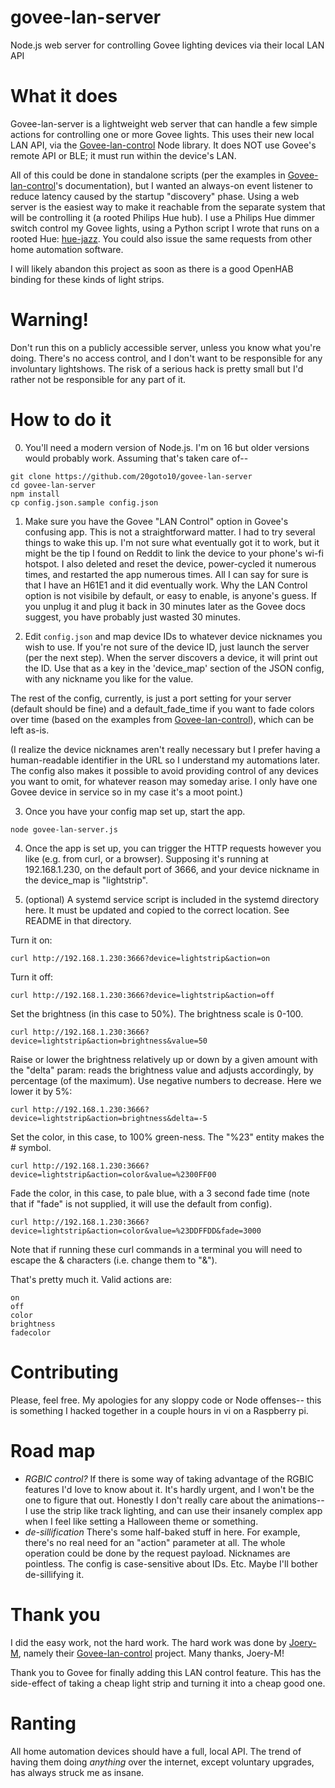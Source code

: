 # govee-lan-server
Node.js web server for controlling Govee lighting devices via their local LAN API   

# What it does
Govee-lan-server is a lightweight web server that can handle a few simple actions for controlling one or more Govee lights. This uses their new local LAN API, via the [Govee-lan-control](https://github.com/Joery-M/Govee-LAN-Control) Node library. It does NOT use Govee's remote API or BLE; it must run within the device's LAN.

All of this could be done in standalone scripts (per the examples in [Govee-lan-control](https://github.com/Joery-M/Govee-LAN-Control)'s documentation), but I wanted an always-on event listener to reduce latency caused by the startup "discovery" phase. Using a web server is the easiest way to make it reachable from the separate system that will be controlling it (a rooted Philips Hue hub). I use a Philips Hue dimmer switch control my Govee lights, using a Python script I wrote that runs on a rooted Hue: [hue-jazz](https://github.com/20goto10/hue-jazz/). You could also issue the same requests from other home automation software. 

I will likely abandon this project as soon as there is a good OpenHAB binding for these kinds of light strips.

# Warning!
Don't run this on a publicly accessible server, unless you know what you're doing. There's no access control, and I don't want to be responsible for any involuntary lightshows. The risk of a serious hack is pretty small but I'd rather not be responsible for any part of it.

# How to do it

0. You'll need a modern version of Node.js. I'm on 16 but older versions would probably work. Assuming that's taken care of--
```
git clone https://github.com/20goto10/govee-lan-server
cd govee-lan-server
npm install
cp config.json.sample config.json
```


1. Make sure you have the Govee "LAN Control" option in Govee's confusing app. This is not a straightforward matter. I had to try several things to wake this up. I'm not sure what eventually got it to work, but it might be the tip I found on Reddit to link the device to your phone's wi-fi hotspot. I also deleted and reset the device, power-cycled it numerous times, and restarted the app numerous times. All I can say for sure is that I have an H61E1 and it did eventually work. Why the LAN Control option is not visibile by default, or easy to enable, is anyone's guess. If you unplug it and plug it back in 30 minutes later as the Govee docs suggest, you have probably just wasted 30 minutes.

2. Edit `config.json` and map device IDs to whatever device nicknames you wish to use. If you're not sure of the device ID, just launch the server (per the next step). When the server discovers a device, it will print out the ID. Use that as a key in the 'device_map' section of the JSON config, with any nickname you like for the value. 

The rest of the config, currently, is just a port setting for your server (default should be fine) and a default_fade_time if you want to fade colors over time (based on the examples from [Govee-lan-control](https://github.com/Joery-M/Govee-LAN-Control)), which can be left as-is. 

(I realize the device nicknames aren't really necessary but I prefer having a human-readable identifier in the URL so I understand my automations later. The config also makes it possible to avoid providing control of any devices you want to omit, for whatever reason may someday arise. I only have one Govee device in service so in my case it's a moot point.)

3. Once you have your config map set up, start the app.
```
node govee-lan-server.js
````


4. Once the app is set up, you can trigger the HTTP requests however you like (e.g. from curl, or a browser). Supposing it's running at 192.168.1.230, on the default port of 3666, and your device nickname in the device_map is "lightstrip".

5. (optional) A systemd service script is included in the systemd directory here. It must be updated and copied to the correct location. See README in that directory.

Turn it on:

`curl http://192.168.1.230:3666?device=lightstrip&action=on`

Turn it off:

`curl http://192.168.1.230:3666?device=lightstrip&action=off`

Set the brightness (in this case to 50%). The brightness scale is 0-100.

`curl http://192.168.1.230:3666?device=lightstrip&action=brightness&value=50`

Raise or lower the brightness relatively up or down by a given amount with the "delta" param: reads the brightness value and adjusts accordingly, by percentage (of the maximum). Use negative numbers to decrease. Here we lower it by 5%:

`curl http://192.168.1.230:3666?device=lightstrip&action=brightness&delta=-5`

Set the color, in this case, to 100% green-ness. The "%23" entity makes the # symbol.

`curl http://192.168.1.230:3666?device=lightstrip&action=color&value=%2300FF00`

Fade the color, in this case, to pale blue, with a 3 second fade time (note that if "fade" is not supplied, it will use the default from config).

`curl http://192.168.1.230:3666?device=lightstrip&action=color&value=%23DDFFDD&fade=3000`

Note that if running these curl commands in a terminal you will need to escape the & characters (i.e. change them to "\&").

That's pretty much it.  Valid actions are:
```
on
off
color
brightness
fadecolor
```


# Contributing
Please, feel free. My apologies for any sloppy code or Node offenses-- this is something I hacked together in a couple hours in vi on a Raspberry pi.

# Road map

- *RGBIC control?*
If there is some way of taking advantage of the RGBIC features I'd love to know about it. It's hardly urgent, and I won't be the one to figure that out. Honestly I don't really care about the animations-- I use the strip like track lighting, and can use their insanely complex app when I feel like setting a Halloween theme or something.
- *de-sillification*
There's some half-baked stuff in here. For example, there's no real need for an "action" parameter at all. The whole operation could be done by the request payload. Nicknames are pointless. The config is case-sensitive about IDs. Etc. Maybe I'll bother de-sillifying it.

# Thank you
I did the easy work, not the hard work. The hard work was done by [Joery-M](https://github.com/Joery-M), namely their [Govee-lan-control](https://github.com/Joery-M/Govee-LAN-Control) project. Many thanks, Joery-M!

Thank you to Govee for finally adding this LAN control feature. This has the side-effect of taking a cheap light strip and turning it into a cheap good one.

# Ranting
All home automation devices should have a full, local API. The trend of having them doing *anything* over the internet, except voluntary upgrades, has always struck me as insane. 

